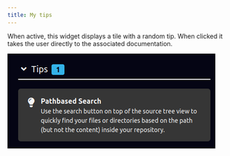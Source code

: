 ```yaml
---
title: My tips
---
```


When active, this widget displays a tile with a random tip. 
When clicked it takes the user directly to the associated documentation.

![My tips](assets/tips.png)

